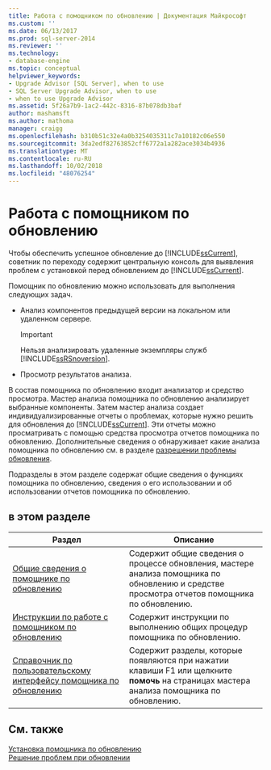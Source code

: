 ```yaml
---
title: Работа с помощником по обновлению | Документация Майкрософт
ms.custom: ''
ms.date: 06/13/2017
ms.prod: sql-server-2014
ms.reviewer: ''
ms.technology:
- database-engine
ms.topic: conceptual
helpviewer_keywords:
- Upgrade Advisor [SQL Server], when to use
- SQL Server Upgrade Advisor, when to use
- when to use Upgrade Advisor
ms.assetid: 5f26a7b9-1ac2-442c-8316-87b078db3baf
author: mashamsft
ms.author: mathoma
manager: craigg
ms.openlocfilehash: b310b51c32e4a0b3254035311c7a10182c06e550
ms.sourcegitcommit: 3da2edf82763852cff6772a1a282ace3034b4936
ms.translationtype: MT
ms.contentlocale: ru-RU
ms.lasthandoff: 10/02/2018
ms.locfileid: "48076254"
---
```

# <a name="working-with-upgrade-advisor"></a>Работа с помощником по обновлению
  Чтобы обеспечить успешное обновление до [!INCLUDE[ssCurrent](../../includes/sscurrent-md.md)], советник по переходу содержит центральную консоль для выявления проблем с установкой перед обновлением до [!INCLUDE[ssCurrent](../../includes/sscurrent-md.md)].  
  
 Помощник по обновлению можно использовать для выполнения следующих задач.  
  
-   Анализ компонентов предыдущей версии на локальном или удаленном сервере.  
  
    > [!IMPORTANT]  
    >  Нельзя анализировать удаленные экземпляры служб [!INCLUDE[ssRSnoversion](../../includes/ssrsnoversion-md.md)].  
  
-   Просмотр результатов анализа.  
  
 В состав помощника по обновлению входит анализатор и средство просмотра. Мастер анализа помощника по обновлению анализирует выбранные компоненты. Затем мастер анализа создает индивидуализированные отчеты о проблемах, которые нужно решить для обновления до [!INCLUDE[ssCurrent](../../includes/sscurrent-md.md)]. Эти отчеты можно просматривать с помощью средства просмотра отчетов помощника по обновлению. Дополнительные сведения о обнаруживает какие анализа помощника по обновлению см. в разделе [разрешении проблемы обновления](../../../2014/sql-server/install/resolving-upgrade-issues.md).  
  
 Подразделы в этом разделе содержат общие сведения о функциях помощника по обновлению, сведения о его использовании и об использовании отчетов помощника по обновлению.  
  
## <a name="in-this-section"></a>в этом разделе  
  
|Раздел|Описание|  
|-----------|-----------------|  
|[Общие сведения о помощнике по обновлению](../../../2014/sql-server/install/overview-of-upgrade-advisor.md)|Содержит общие сведения о процессе обновления, мастере анализа помощника по обновлению и средстве просмотра отчетов помощника по обновлению.|  
|[Инструкции по работе с помощником по обновлению](../../../2014/sql-server/install/upgrade-advisor-how-to-topics.md)|Содержит инструкции по выполнению общих процедур помощника по обновлению.|  
|[Справочник по пользовательскому интерфейсу помощника по обновлению](../../../2014/sql-server/install/upgrade-advisor-user-interface-reference.md)|Содержит разделы, которые появляются при нажатии клавиши F1 или щелкните **помочь** на страницах мастера анализа помощника по обновлению.|  
  
## <a name="see-also"></a>См. также  
 [Установка помощника по обновлению](../../../2014/sql-server/install/installing-upgrade-advisor.md)   
 [Решение проблем при обновлении](../../../2014/sql-server/install/resolving-upgrade-issues.md)  
  
  
